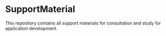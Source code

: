 # SupportMaterial
This repository contains all support materials for consultation and study for application development.
